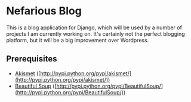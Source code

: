 Nefarious Blog
==============

This is a blog application for Django, which will be used by a number of projects I am currently working on. It's certainly not the perfect blogging platform, but it will be a big improvement over Wordpress.

Prerequisites
-------------

 * [Akismet](http://pypi.python.org/pypi/akismet/) ([http://pypi.python.org/pypi/akismet/](http://pypi.python.org/pypi/akismet/))
 * [Beautiful Soup](http://pypi.python.org/pypi/BeautifulSoup/) ([http://pypi.python.org/pypi/BeautifulSoup/](http://pypi.python.org/pypi/BeautifulSoup/))
